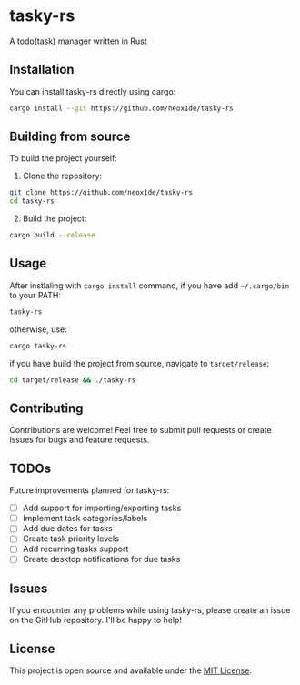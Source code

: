 # tasky-rs

A todo(task) manager written in Rust

## Installation

You can install tasky-rs directly using cargo:

```bash
cargo install --git https://github.com/neox1de/tasky-rs
```

## Building from source

To build the project yourself:

1. Clone the repository:
```bash
git clone https://github.com/neox1de/tasky-rs
cd tasky-rs
```

2. Build the project:
```bash
cargo build --release
```

## Usage

After instlaling with `cargo install` command, if you have add `~/.cargo/bin` to your PATH:
```bash
tasky-rs
```
otherwise, use:
```bash
cargo tasky-rs
```
if you have build the project from source, navigate to `target/release`:
```bash
cd target/release && ./tasky-rs
```
## Contributing

Contributions are welcome! Feel free to submit pull requests or create issues for bugs and feature requests.

## TODOs

Future improvements planned for tasky-rs:

- [ ] Add support for importing/exporting tasks
- [ ] Implement task categories/labels
- [ ] Add due dates for tasks
- [ ] Create task priority levels
- [ ] Add recurring tasks support
- [ ] Create desktop notifications for due tasks

## Issues

If you encounter any problems while using tasky-rs, please create an issue on the GitHub repository. I'll be happy to help!

## License

This project is open source and available under the [MIT License](LICENSE).
